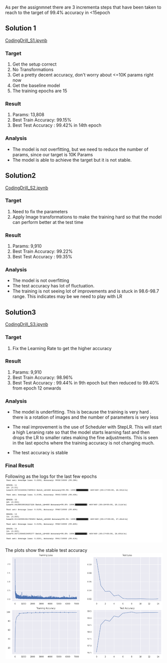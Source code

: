 
As per the assignmnet there are 3 incrementa steps that have been taken to reach to the target of 99.4% accuracy in <15epoch


## Solution 1
[CodingDrill_S1.ipynb](https://github.com/TSAI-EVA8/CodingDrill/blob/master/code/CodingDrill_S1.ipynb)

### Target

1. Get the setup correct
2. No Transformations
3. Get a pretty decent accuracy, don't worry about <=10K params right now
4. Get the baseline model
5. The training epochs are 15


### Result
1. Params: 13,808
2. Best Train Accuracy: 99.15%
3. Best Test Accuracy : 99.42% in 14th epoch

### Analysis
* The model is not overfitting, but we need to reduce the number of params, since our target is 10K Params
* The model is able to achieve the target but it is not stable. 


## Solution2
[CodingDrill_S2.ipynb](https://github.com/TSAI-EVA8/CodingDrill/blob/master/code/CodingDrill_S2.ipynb)


### Target

1. Need to fix the parameters
2. Apply Image transformations  to make the training hard so that the model can perform better at the test time


### Result
1. Params: 9,910
2. Best Train Accuracy: 99.22%
3. Best Test Accuracy : 99.35%

### Analysis
* The model is not overfitting
* The test accuracy has lot of fluctuation. 
* The training is not seeing lot of improvements and is stuck in 98.6-98.7 range. This indicates may be we need to play with LR


## Solution3
[CodingDrill_S3.ipynb](https://github.com/TSAI-EVA8/CodingDrill/blob/master/code/CodingDrill_S3.ipynb)

### Target

1. Fix the Learning Rate to get the higher accuracy


### Result
1. Params: 9,910
2. Best Train Accuracy: 98.96%
3. Best Test Accuracy : 99.44% in 9th epoch but then reduced to 99.40% from epoch 12 onwards

### Analysis
* The model is underfitting. This is because the training is very hard . there is a rotation of images and the number of parameters is very less

* The real improvement is the use of Scheduler with StepLR. This will start a high Leraning rate so that the model starts learning fast and then drops the LR to smaller rates making the fine adjustments. This is seen in the last epochs where the training accuracy is not changing much.
* The test accuracy is stable

### Final Result

Following as the logs for the last few epochs
![alt text](images/log_s3.png "Title")






The plots show the stable test accuracy
![alt text](images/res_s3.png "Title")




